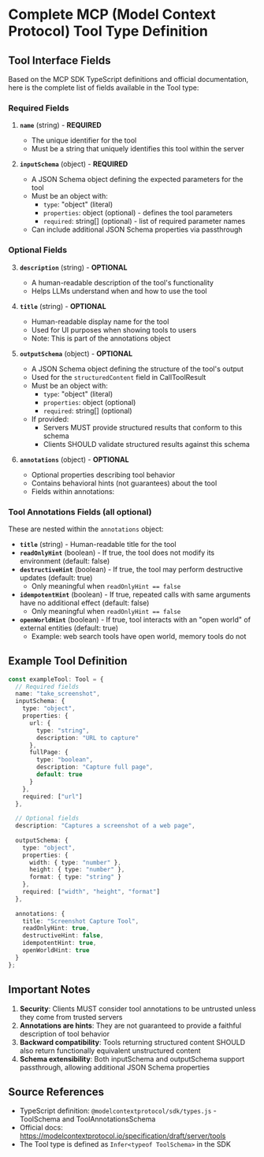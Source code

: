 # Complete MCP (Model Context Protocol) Tool Type Definition

## Tool Interface Fields

Based on the MCP SDK TypeScript definitions and official documentation, here is the complete list of fields available in the Tool type:

### Required Fields

1. **`name`** (string) - **REQUIRED**
   - The unique identifier for the tool
   - Must be a string that uniquely identifies this tool within the server

2. **`inputSchema`** (object) - **REQUIRED**
   - A JSON Schema object defining the expected parameters for the tool
   - Must be an object with:
     - `type`: "object" (literal)
     - `properties`: object (optional) - defines the tool parameters
     - `required`: string[] (optional) - list of required parameter names
   - Can include additional JSON Schema properties via passthrough

### Optional Fields

3. **`description`** (string) - **OPTIONAL**
   - A human-readable description of the tool's functionality
   - Helps LLMs understand when and how to use the tool

4. **`title`** (string) - **OPTIONAL**
   - Human-readable display name for the tool
   - Used for UI purposes when showing tools to users
   - Note: This is part of the annotations object

5. **`outputSchema`** (object) - **OPTIONAL**
   - A JSON Schema object defining the structure of the tool's output
   - Used for the `structuredContent` field in CallToolResult
   - Must be an object with:
     - `type`: "object" (literal)
     - `properties`: object (optional)
     - `required`: string[] (optional)
   - If provided:
     - Servers MUST provide structured results that conform to this schema
     - Clients SHOULD validate structured results against this schema

6. **`annotations`** (object) - **OPTIONAL**
   - Optional properties describing tool behavior
   - Contains behavioral hints (not guarantees) about the tool
   - Fields within annotations:

### Tool Annotations Fields (all optional)

These are nested within the `annotations` object:

- **`title`** (string) - Human-readable title for the tool
- **`readOnlyHint`** (boolean) - If true, the tool does not modify its environment (default: false)
- **`destructiveHint`** (boolean) - If true, the tool may perform destructive updates (default: true)
  - Only meaningful when `readOnlyHint == false`
- **`idempotentHint`** (boolean) - If true, repeated calls with same arguments have no additional effect (default: false)
  - Only meaningful when `readOnlyHint == false`
- **`openWorldHint`** (boolean) - If true, tool interacts with an "open world" of external entities (default: true)
  - Example: web search tools have open world, memory tools do not

## Example Tool Definition

```typescript
const exampleTool: Tool = {
  // Required fields
  name: "take_screenshot",
  inputSchema: {
    type: "object",
    properties: {
      url: {
        type: "string",
        description: "URL to capture"
      },
      fullPage: {
        type: "boolean",
        description: "Capture full page",
        default: true
      }
    },
    required: ["url"]
  },
  
  // Optional fields
  description: "Captures a screenshot of a web page",
  
  outputSchema: {
    type: "object",
    properties: {
      width: { type: "number" },
      height: { type: "number" },
      format: { type: "string" }
    },
    required: ["width", "height", "format"]
  },
  
  annotations: {
    title: "Screenshot Capture Tool",
    readOnlyHint: true,
    destructiveHint: false,
    idempotentHint: true,
    openWorldHint: true
  }
};
```

## Important Notes

1. **Security**: Clients MUST consider tool annotations to be untrusted unless they come from trusted servers
2. **Annotations are hints**: They are not guaranteed to provide a faithful description of tool behavior
3. **Backward compatibility**: Tools returning structured content SHOULD also return functionally equivalent unstructured content
4. **Schema extensibility**: Both inputSchema and outputSchema support passthrough, allowing additional JSON Schema properties

## Source References

- TypeScript definition: `@modelcontextprotocol/sdk/types.js` - ToolSchema and ToolAnnotationsSchema
- Official docs: https://modelcontextprotocol.io/specification/draft/server/tools
- The Tool type is defined as `Infer<typeof ToolSchema>` in the SDK